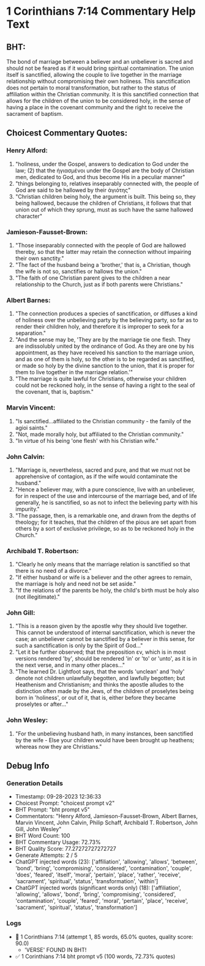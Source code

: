 # 1 Corinthians 7:14 Commentary Help Text

## BHT:
The bond of marriage between a believer and an unbeliever is sacred and should not be feared as if it would bring spiritual contamination. The union itself is sanctified, allowing the couple to live together in the marriage relationship without compromising their own holiness. This sanctification does not pertain to moral transformation, but rather to the status of affiliation within the Christian community. It is this sanctified connection that allows for the children of the union to be considered holy, in the sense of having a place in the covenant community and the right to receive the sacrament of baptism.

## Choicest Commentary Quotes:
### Henry Alford:
1. "holiness, under the Gospel, answers to dedication to God under the law; (2) that the ἡγιασμένοι under the Gospel are the body of Christian men, dedicated to God, and thus become His in a peculiar manner"
2. "things belonging to, relatives inseparably connected with, the people of God are said to be hallowed by their ἁγιότης"
3. "Christian children being holy, the argument is built. This being so, they being hallowed, because the children of Christians, it follows that that union out of which they sprung, must as such have the same hallowed character"


### Jamieson-Fausset-Brown:
1. "Those inseparably connected with the people of God are hallowed thereby, so that the latter may retain the connection without impairing their own sanctity." 
2. "The fact of the husband being a 'brother,' that is, a Christian, though the wife is not so, sanctifies or hallows the union."
3. "The faith of one Christian parent gives to the children a near relationship to the Church, just as if both parents were Christians."

### Albert Barnes:
1. "The connection produces a species of sanctification, or diffuses a kind of holiness over the unbelieving party by the believing party, so far as to render their children holy, and therefore it is improper to seek for a separation."
2. "And the sense may be, 'They are by the marriage tie one flesh. They are indissolubly united by the ordinance of God. As they are one by his appointment, as they have received his sanction to the marriage union, and as one of them is holy, so the other is to be regarded as sanctified, or made so holy by the divine sanction to the union, that it is proper for them to live together in the marriage relation.'"
3. "The marriage is quite lawful for Christians, otherwise your children could not be reckoned holy, in the sense of having a right to the seal of the covenant, that is, baptism."

### Marvin Vincent:
1. "Is sanctified...affiliated to the Christian community - the family of the agioi saints."
2. "Not, made morally holy, but affiliated to the Christian community."
3. "In virtue of his being 'one flesh' with his Christian wife."

### John Calvin:
1. "Marriage is, nevertheless, sacred and pure, and that we must not be apprehensive of contagion, as if the wife would contaminate the husband."
2. "Hence a believer may, with a pure conscience, live with an unbeliever, for in respect of the use and intercourse of the marriage bed, and of life generally, he is sanctified, so as not to infect the believing party with his impurity."
3. "The passage, then, is a remarkable one, and drawn from the depths of theology; for it teaches, that the children of the pious are set apart from others by a sort of exclusive privilege, so as to be reckoned holy in the Church."

### Archibald T. Robertson:
1. "Clearly he only means that the marriage relation is sanctified so that there is no need of a divorce."
2. "If either husband or wife is a believer and the other agrees to remain, the marriage is holy and need not be set aside."
3. "If the relations of the parents be holy, the child's birth must be holy also (not illegitimate)."

### John Gill:
1. "This is a reason given by the apostle why they should live together. This cannot be understood of internal sanctification, which is never the case; an unbeliever cannot be sanctified by a believer in this sense, for such a sanctification is only by the Spirit of God..." 
2. "Let it be further observed; that the preposition εν, which is in most versions rendered 'by', should be rendered 'in' or 'to' or 'unto', as it is in the next verse, and in many other places..."
3. "The learned Dr. Lightfoot says, that the words 'unclean' and 'holy' denote not children unlawfully begotten, and lawfully begotten; but Heathenism and Christianism; and thinks the apostle alludes to the distinction often made by the Jews, of the children of proselytes being born in 'holiness', or out of it, that is, either before they became proselytes or after..."

### John Wesley:
1. "For the unbelieving husband hath, in many instances, been sanctified by the wife - Else your children would have been brought up heathens; whereas now they are Christians."


## Debug Info
### Generation Details
- Timestamp: 09-28-2023 12:36:33
- Choicest Prompt: "choicest prompt v2"
- BHT Prompt: "bht prompt v5"
- Commentators: "Henry Alford, Jamieson-Fausset-Brown, Albert Barnes, Marvin Vincent, John Calvin, Philip Schaff, Archibald T. Robertson, John Gill, John Wesley"
- BHT Word Count: 100
- BHT Commentary Usage: 72.73%
- BHT Quality Score: 77.27272727272727
- Generate Attempts: 2 / 5
- ChatGPT injected words (23):
	['affiliation', 'allowing', 'allows', 'between', 'bond', 'bring', 'compromising', 'considered', 'contamination', 'couple', 'does', 'feared', 'itself', 'moral', 'pertain', 'place', 'rather', 'receive', 'sacrament', 'spiritual', 'status', 'transformation', 'within']
- ChatGPT injected words (significant words only) (18):
	['affiliation', 'allowing', 'allows', 'bond', 'bring', 'compromising', 'considered', 'contamination', 'couple', 'feared', 'moral', 'pertain', 'place', 'receive', 'sacrament', 'spiritual', 'status', 'transformation']

### Logs
- 🔄 1 Corinthians 7:14 (attempt 1, 85 words, 65.0% quotes, quality score: 90.0) 
	- 'VERSE' FOUND IN BHT!
- ✅ 1 Corinthians 7:14 bht prompt v5 (100 words, 72.73% quotes)